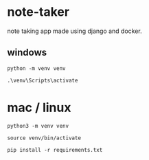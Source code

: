 # note-taker
note taking app made using django and docker. 

## windows
```
python -m venv venv
```
```
.\venv\Scripts\activate
```

# mac / linux
```
python3 -m venv venv
```
```
source venv/bin/activate
```

```
pip install -r requirements.txt
```

